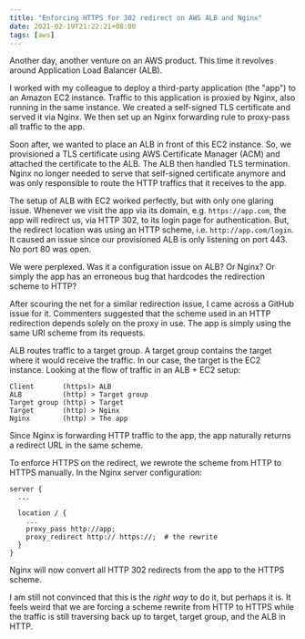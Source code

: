 ```yaml
---
title: "Enforcing HTTPS for 302 redirect on AWS ALB and Nginx"
date: 2021-02-19T21:22:21+08:00
tags: [aws]
---
```

Another day, another venture on an AWS product. This time it revolves around Application Load Balancer (ALB).

I worked with my colleague to deploy a third-party application (the "app") to an Amazon EC2 instance. Traffic to this application is proxied by Nginx, also running in the same instance. We created a self-signed TLS certificate and served it via Nginx. We then set up an Nginx forwarding rule to proxy-pass all traffic to the app.

Soon after, we wanted to place an ALB in front of this EC2 instance. So, we provisioned a TLS certificate using AWS Certificate Manager (ACM) and attached the certificate to the ALB. The ALB then handled TLS termination. Nginx no longer needed to serve that self-signed certificate anymore and was only responsible to route the HTTP traffics that it receives to the app.

The setup of ALB with EC2 worked perfectly, but with only one glaring issue. Whenever we visit the app via its domain, e.g. `https://app.com`, the app will redirect us, via HTTP 302, to its login page for authentication. But, the redirect location was using an HTTP scheme, i.e. `http://app.com/login`. It caused an issue since our provisioned ALB is only listening on port 443. No port 80 was open.

We were perplexed. Was it a configuration issue on ALB? Or Nginx? Or simply the app has an erroneous bug that hardcodes the redirection scheme to HTTP?

After scouring the net for a similar redirection issue, I came across a GitHub issue for it. Commenters suggested that the scheme used in an HTTP redirection depends solely on the proxy in use. The app is simply using the same URI scheme from its requests.

ALB routes traffic to a target group. A target group contains the target where it would receive the traffic. In our case, the target is the EC2 instance. Looking at the flow of traffic in an ALB + EC2 setup:

```
Client       (https)> ALB
ALB          (http) > Target group
Target group (http) > Target
Target       (http) > Nginx
Nginx        (http) > The app
```

Since Nginx is forwarding HTTP traffic to the app, the app naturally returns a redirect URL in the same scheme.

To enforce HTTPS on the redirect, we rewrote the scheme from HTTP to HTTPS manually. In the Nginx server configuration:

```
server {
  ...

  location / {
    ...
    proxy_pass http://app;
    proxy_redirect http:// https://;  # the rewrite
  }
}
```

Nginx will now convert all HTTP 302 redirects from the app to the HTTPS scheme.

I am still not convinced that this is the *right way* to do it, but perhaps it is. It feels weird that we are forcing a scheme rewrite from HTTP to HTTPS while the traffic is still traversing back up to target, target group, and the ALB in HTTP.
